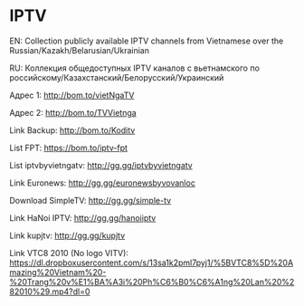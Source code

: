 # IPTV
EN: Collection publicly available IPTV channels from Vietnamese over the Russian/Kazakh/Belarusian/Ukrainian

RU: Коллекция общедоступных IPTV каналов с вьетнамского по российскому/Казахстанский/Белорусский/Украинский

Адрес 1: http://bom.to/vietNgaTV

Адрес 2: http://bom.to/TVVietnga

Link Backup: http://bom.to/Koditv

List FPT: https://bom.to/iptv-fpt

List iptvbyvietngatv: http://gg.gg/iptvbyvietngatv

Link Euronews: http://gg.gg/euronewsbyvovanloc

Download SimpleTV: http://gg.gg/simple-tv

Link HaNoi IPTV: http://gg.gg/hanoiiptv

Link kupjtv: http://gg.gg/kupjtv

Link VTC8 2010 (No logo VITV): https://dl.dropboxusercontent.com/s/13sa1k2pml7pyj1/%5BVTC8%5D%20Amazing%20Vietnam%20-%20Trang%20v%E1%BA%A3i%20Ph%C6%B0%C6%A1ng%20Lan%20%282010%29.mp4?dl=0

